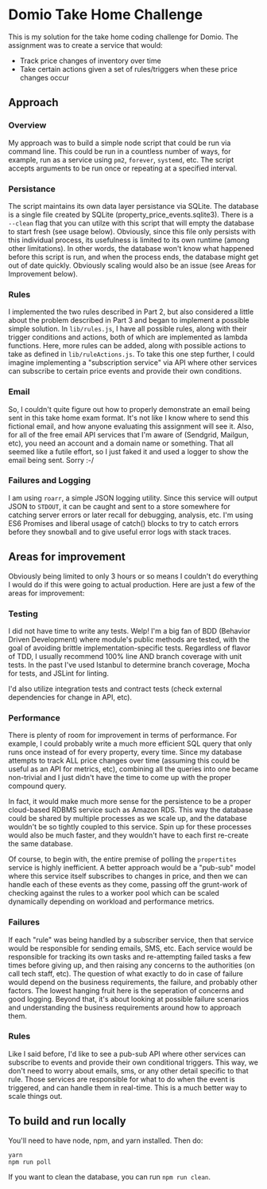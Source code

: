 # Domio Take Home Challenge

This is my solution for the take home coding challenge for Domio. The assignment was to create a service that would:
  - Track price changes of inventory over time
  - Take certain actions given a set of rules/triggers when these price changes occur

## Approach

### Overview

My approach was to build a simple node script that could be run via command line. This could be run in a countless number of ways, for example, run as a service using `pm2`, `forever`, `systemd`, etc. The script accepts arguments to be run once or repeating at a specified interval.

### Persistance

The script maintains its own data layer persistance via SQLite. The database is a single file created by SQLite (property_price_events.sqlite3). There is a `--clean` flag that you can utilze with this script that will empty the database to start fresh (see usage below). Obviously, since this file only persists with this individual process, its usefulness is limited to its own runtime (among other limitations). In other words, the database won't know what happened before this script is run, and when the process ends, the database might get out of date quickly. Obviously scaling would also be an issue (see Areas for Improvement below).

### Rules

I implemented the two rules described in Part 2, but also considered a little about the problem described in Part 3 and began to implement a possible simple solution. In `lib/rules.js`, I have all possible rules, along with their trigger conditions and actions, both of which are implemented as lambda functions. Here, more rules can be added, along with possible actions to take as defined in `lib/ruleActions.js`. To take this one step further, I could imagine implementing a "subscription service" via API where other services can subscribe to certain price events and provide their own conditions.

### Email

So, I couldn't quite figure out how to properly demonstrate an email being sent in this take home exam format. It's not like I know where to send this fictional email, and how anyone evaluating this assignment will see it. Also, for all of the free email API services that I'm aware of (Sendgrid, Mailgun, etc), you need an account and a domain name or something. That all seemed like a futile effort, so I just faked it and used a logger to show the email being sent. Sorry :-/

### Failures and Logging

I am using `roarr`, a simple JSON logging utility. Since this service will output JSON to `STDOUT`, it can be caught and sent to a store somewhere for catching server errors or later recall for debugging, analysis, etc. I'm using ES6 Promises and liberal usage of catch() blocks to try to catch errors before they snowball and to give useful error logs with stack traces.

## Areas for improvement

Obviously being limited to only 3 hours or so means I couldn't do everything I would do if this were going to actual production. Here are just a few of the areas for improvement:

### Testing

I did not have time to write any tests. Welp! I'm a big fan of BDD (Behavior Driven Development) where module's public methods are tested, with the goal of avoiding brittle implementation-specific tests. Regardless of flavor of TDD, I usually recommend 100% line AND branch coverage with unit tests. In the past I've used Istanbul to determine branch coverage, Mocha for tests, and JSLint for linting.

I'd also utilize integration tests and contract tests (check external dependencies for change in API, etc).

### Performance

There is plenty of room for improvement in terms of performance. For example, I could probably write a much more efficient SQL query that only runs once instead of for every property, every time. Since my database attempts to track ALL price changes over time (assuming this could be useful as an API for metrics, etc), combining all the queries into one became non-trivial and I just didn't have the time to come up with the proper compound query.

In fact, it would make much more sense for the persistence to be a proper cloud-based RDBMS service such as Amazon RDS. This way the database could be shared by multiple processes as we scale up, and the database wouldn't be so tightly coupled to this service. Spin up for these processes would also be much faster, and they wouldn't have to each first re-create the same database.

Of course, to begin with, the entire premise of polling the `propertites` service is highly inefficient. A better approach would be a "pub-sub" model where this service itself subscribes to changes in price, and then we can handle each of these events as they come, passing off the grunt-work of checking against the rules to a worker pool which can be scaled dynamically depending on workload and performance metrics.

### Failures

If each "rule" was being handled by a subscriber service, then that service would be responsible for sending emails, SMS, etc. Each service would be responsible for tracking its own tasks and re-attempting failed tasks a few times before giving up, and then raising any concerns to the authorities (on call tech staff, etc).  The question of what exactly to do in case of failure would depend on the business requirements, the failure, and probably other factors. The lowest hanging fruit here is the seperation of concerns and good logging. Beyond that, it's about looking at possible failure scenarios and understanding the business requirements around how to approach them.

### Rules

Like I said before, I'd like to see a pub-sub API where other services can subscribe to events and provide their own conditional triggers. This way, we don't need to worry about emails, sms, or any other detail specific to that rule. Those services are responsible for what to do when the event is triggered, and can handle them in real-time. This is a much better way to scale things out.

## To build and run locally

You'll need to have node, npm, and yarn installed. Then do:

```
yarn
npm run poll
```

If you want to clean the database, you can run `npm run clean`.
